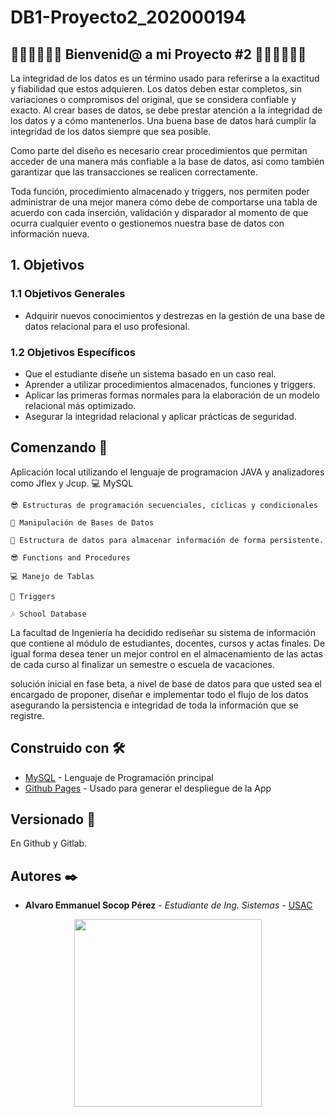 # DB1-Proyecto2_202000194
  
## 🥇🥇🥇🤗🤗🤗  Bienvenid@ a mi Proyecto #2  🤗🤗🤗🥇🥇🥇

La integridad de los datos es un término usado para referirse a la exactitud
y fiabilidad que estos adquieren. Los datos deben estar completos, sin 
variaciones o compromisos del original, que se considera confiable y exacto.
Al crear bases de datos, se debe prestar atención a la integridad de los 
datos y a cómo mantenerlos. Una buena base de datos hará cumplir la 
integridad de los datos siempre que sea posible.

Como parte del diseño es necesario crear procedimientos que permitan 
acceder de una manera más confiable a la base de datos, así como 
también garantizar que las transacciones se realicen correctamente.

Toda función, procedimiento almacenado y triggers, nos permiten poder 
administrar de una mejor manera cómo debe de comportarse una tabla de 
acuerdo con cada inserción, validación y disparador al momento de que 
ocurra cualquier evento o gestionemos nuestra base de datos con 
información nueva.


## 1. Objetivos
### 1.1 Objetivos Generales

- Adquirir nuevos conocimientos y destrezas en la gestión de una base de datos relacional para el uso profesional.


### 1.2 Objetivos Específicos
- Que el estudiante diseñe un sistema basado en un caso real.
- Aprender a utilizar procedimientos almacenados, funciones y triggers.
- Aplicar las primeras formas normales para la elaboración de un modelo relacional más optimizado.
- Asegurar la integridad relacional y aplicar prácticas de seguridad.


## Comenzando 🚀

Aplicación local utilizando el lenguaje de programacion JAVA y analizadores como Jflex y Jcup.
    💻 MySQL
    
    😎 Estructuras de programación secuenciales, cíclicas y condicionales
    
    🎃 Manipulación de Bases de Datos
    
    🎇 Estructura de datos para almacenar información de forma persistente. 
    
    😎 Functions and Procedures
    
    💻 Manejo de Tablas

    🤖 Triggers
    
    🎶 School Database

La facultad de Ingeniería ha decidido rediseñar su sistema de información 
que contiene al módulo de estudiantes, docentes, cursos y actas finales. De 
igual forma desea tener un mejor control en el almacenamiento de las actas 
de cada curso al finalizar un semestre o escuela de vacaciones.

 solución inicial en fase beta, a nivel de base de 
datos para que usted sea el encargado de proponer, diseñar e implementar 
todo el flujo de los datos asegurando la persistencia e integridad de toda la 
información que se registre.



## Construido con 🛠️

* [MySQL](https://www.mysql.com) - Lenguaje de Programación principal
* [Github Pages](https://pages.github.com) - Usado para generar el despliegue de la App

## Versionado 📌
En Github y Gitlab.

## Autores ✒️

* **Alvaro Emmanuel Socop Pérez** - *Estudiante de Ing. Sistemas* - [USAC](https://github.com/Alvaro-SP)
<p align="center"> 
  <a href="#"><img src="https://c.tenor.com/sTFc7j1xRJ0AAAAC/doge-dancing-doge.gif" width="300px"/></a>
</p>